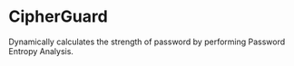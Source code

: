 # CipherGuard
Dynamically calculates the strength of password by performing Password Entropy Analysis.
